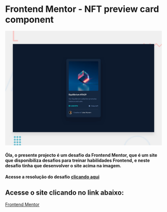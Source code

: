 # Frontend Mentor - NFT preview card component

![Design preview for the NFT preview card component coding challenge](./design/desktop-preview.jpg)

#### Óla, o presente projecto é um desafio da Frontend Mentor, que é um site que disponibiliza desafios para treinar habilidades Frontend, e neste desafio tinha que desenvolver  o site acima na imagem.
#### Acesse a resolução do desafio [clicando aqui]( https://franciscojunior12.github.io/order-summary-component-main/)

## Acesse o site clicando no link abaixo:
[Frontend Mentor](https://www.frontendmentor.io?ref=challenge)


